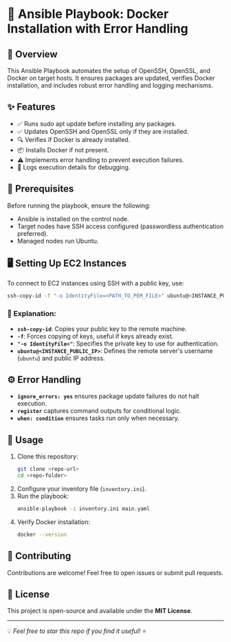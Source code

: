 # 🚀 Ansible Playbook: Docker Installation with Error Handling

## 📌 Overview

This Ansible Playbook automates the setup of OpenSSH, OpenSSL, and Docker on target hosts. It ensures packages are updated, verifies Docker installation, and includes robust error handling and logging mechanisms.

## ✨ Features

- ✅ Runs sudo apt update before installing any packages.
- ✅ Updates OpenSSH and OpenSSL only if they are installed.
- 🔍 Verifies if Docker is already installed.
- 📦 Installs Docker if not present.
- ⚠️ Implements error handling to prevent execution failures.
- 📜 Logs execution details for debugging.

## 🔧 Prerequisites

Before running the playbook, ensure the following:

- Ansible is installed on the control node.
- Target nodes have SSH access configured (passwordless authentication preferred).
- Managed nodes run Ubuntu.

## 🖥️ Setting Up EC2 Instances

To connect to EC2 instances using SSH with a public key, use:

```sh
ssh-copy-id -f "-o IdentityFile=<PATH_TO_PEM_FILE>" ubuntu@<INSTANCE_PUBLIC_IP>
```

### 📝 Explanation:

- **`ssh-copy-id`**: Copies your public key to the remote machine.
- **`-f`**: Forces copying of keys, useful if keys already exist.
- **`"-o IdentityFile="`**: Specifies the private key to use for authentication.
- **`ubuntu@<INSTANCE_PUBLIC_IP>`**: Defines the remote server's username (`ubuntu`) and public IP address.

## ⚙️ Error Handling

- **`ignore_errors: yes`** ensures package update failures do not halt execution.
- **`register`** captures command outputs for conditional logic.
- **`when: condition`** ensures tasks run only when necessary.

## 📖 Usage

1. Clone this repository:
   ```sh
   git clone <repo-url>
   cd <repo-folder>
   ```
2. Configure your inventory file (`inventory.ini`).
3. Run the playbook:
   ```sh
   ansible-playbook -i inventory.ini main.yaml
   ```
4. Verify Docker installation:
   ```sh
   docker --version
   ```

## 🤝 Contributing

Contributions are welcome! Feel free to open issues or submit pull requests.

## 📜 License

This project is open-source and available under the **MIT License**.

---

💡 *Feel free to star this repo if you find it useful!* ⭐

